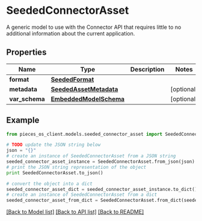 # SeededConnectorAsset

A generic model to use with the Connector API that requires little to no additional information about the current application.

## Properties
Name | Type | Description | Notes
------------ | ------------- | ------------- | -------------
**format** | [**SeededFormat**](SeededFormat.md) |  | 
**metadata** | [**SeededAssetMetadata**](SeededAssetMetadata.md) |  | [optional] 
**var_schema** | [**EmbeddedModelSchema**](EmbeddedModelSchema.md) |  | [optional] 

## Example

```python
from pieces_os_client.models.seeded_connector_asset import SeededConnectorAsset

# TODO update the JSON string below
json = "{}"
# create an instance of SeededConnectorAsset from a JSON string
seeded_connector_asset_instance = SeededConnectorAsset.from_json(json)
# print the JSON string representation of the object
print SeededConnectorAsset.to_json()

# convert the object into a dict
seeded_connector_asset_dict = seeded_connector_asset_instance.to_dict()
# create an instance of SeededConnectorAsset from a dict
seeded_connector_asset_from_dict = SeededConnectorAsset.from_dict(seeded_connector_asset_dict)
```
[[Back to Model list]](../README.md#documentation-for-models) [[Back to API list]](../README.md#documentation-for-api-endpoints) [[Back to README]](../README.md)


